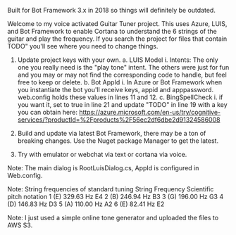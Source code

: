 Built for Bot Framework 3.x in 2018 so things will definitely be outdated.

Welcome to my voice activated Guitar Tuner project. This uses Azure, LUIS, and Bot Framework to enable Cortana to understand the 6 strings of the guitar and play the frequency. If you search the project for files that contain 
TODO" you'll see where you  need to change things.

1. Update project keys with your own. 
	a. LUIS Model
		i. Intents: The only one you really need is the "play tone" intent. The others were just for fun and you may or may not find the corresponding code to handle, but feel free to keep or delete.
	b. Bot AppId
		i. In Azure or Bot Framework when you instantiate the bot you'll receive keys, appid and apppassword. web.config holds these values in lines 11 and 12.
	c. BingSpellCheck
		i. if you want it, set to true in line 21 and update "TODO" in line 19 with a key you can obtain here: https://azure.microsoft.com/en-us/try/cognitive-services/?productId=%2Fproducts%2F56ec2df6dbe2d91324586008

2. Build and update via latest Bot Framework, there may be a ton of breaking changes. Use the Nuget package Manager to get the latest.

3. Try with emulator or webchat via text or cortana via voice.

Note: The main dialog is RootLuisDialog.cs, AppId is configured in Web.config.

Note:
String frequencies of standard tuning String 	Frequency 	Scientific pitch notation
1 (E) 	329.63 Hz 	E4
2 (B) 	246.94 Hz 	B3
3 (G) 	196.00 Hz 	G3
4 (D) 	146.83 Hz 	D3
5 (A) 	110.00 Hz 	A2
6 (E) 	82.41 Hz 	E2

Note:
I just used a simple online tone generator and uploaded the files to AWS S3.
